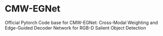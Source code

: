 # CMW-EGNet
Official Pytorch Code base for CMW-EGNet: Cross-Modal Weighting and Edge-Guided Decoder Network for RGB-D Salient Object Detection
